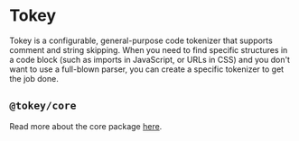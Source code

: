 # Tokey

Tokey is a configurable, general-purpose code tokenizer that supports comment and string skipping. When you need to find specific structures in a code block (such as imports in JavaScript, or URLs in CSS) and you don't want to use a full-blown parser, you can create a specific tokenizer to get the job done.

## `@tokey/core`

Read more about the core package [here](./packages/core/README.md).
